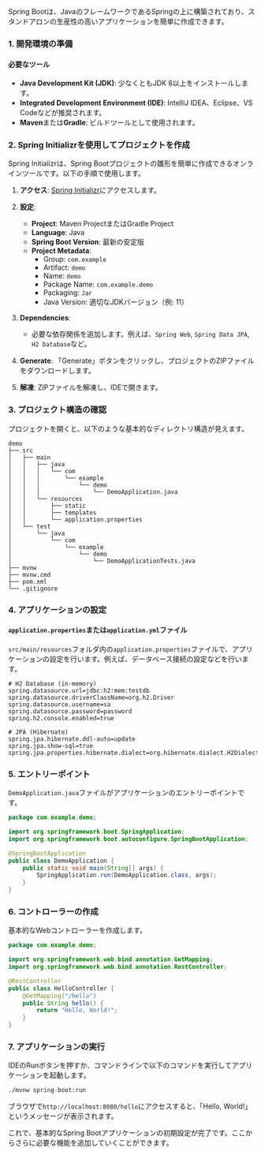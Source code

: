 Spring Bootは、JavaのフレームワークであるSpringの上に構築されており、スタンドアロンの生産性の高いアプリケーションを簡単に作成できます。

### 1. **開発環境の準備**

#### 必要なツール
- **Java Development Kit (JDK)**: 少なくともJDK 8以上をインストールします。
- **Integrated Development Environment (IDE)**: IntelliJ IDEA、Eclipse、VS Codeなどが推奨されます。
- **Maven**または**Gradle**: ビルドツールとして使用されます。

### 2. **Spring Initializrを使用してプロジェクトを作成**

Spring Initializrは、Spring Bootプロジェクトの雛形を簡単に作成できるオンラインツールです。以下の手順で使用します。

1. **アクセス**: [Spring Initializr](https://start.spring.io/)にアクセスします。
2. **設定**:
   - **Project**: Maven ProjectまたはGradle Project
   - **Language**: Java
   - **Spring Boot Version**: 最新の安定版
   - **Project Metadata**:
     - Group: `com.example`
     - Artifact: `demo`
     - Name: `demo`
     - Package Name: `com.example.demo`
     - Packaging: `Jar`
     - Java Version: 適切なJDKバージョン（例: 11）

3. **Dependencies**:
   - 必要な依存関係を追加します。例えば、`Spring Web`, `Spring Data JPA`, `H2 Database`など。

4. **Generate**: 「Generate」ボタンをクリックし、プロジェクトのZIPファイルをダウンロードします。

5. **解凍**: ZIPファイルを解凍し、IDEで開きます。

### 3. **プロジェクト構造の確認**

プロジェクトを開くと、以下のような基本的なディレクトリ構造が見えます。

```
demo
├── src
│   ├── main
│   │   ├── java
│   │   │   └── com
│   │   │       └── example
│   │   │           └── demo
│   │   │               └── DemoApplication.java
│   │   └── resources
│   │       ├── static
│   │       ├── templates
│   │       └── application.properties
│   └── test
│       └── java
│           └── com
│               └── example
│                   └── demo
│                       └── DemoApplicationTests.java
├── mvnw
├── mvnw.cmd
├── pom.xml
└── .gitignore
```

### 4. **アプリケーションの設定**

#### `application.properties`または`application.yml`ファイル

`src/main/resources`フォルダ内の`application.properties`ファイルで、アプリケーションの設定を行います。例えば、データベース接続の設定などを行います。

```properties
# H2 Database (in-memory)
spring.datasource.url=jdbc:h2:mem:testdb
spring.datasource.driverClassName=org.h2.Driver
spring.datasource.username=sa
spring.datasource.password=password
spring.h2.console.enabled=true

# JPA (Hibernate)
spring.jpa.hibernate.ddl-auto=update
spring.jpa.show-sql=true
spring.jpa.properties.hibernate.dialect=org.hibernate.dialect.H2Dialect
```

### 5. **エントリーポイント**

`DemoApplication.java`ファイルがアプリケーションのエントリーポイントです。

```java
package com.example.demo;

import org.springframework.boot.SpringApplication;
import org.springframework.boot.autoconfigure.SpringBootApplication;

@SpringBootApplication
public class DemoApplication {
    public static void main(String[] args) {
        SpringApplication.run(DemoApplication.class, args);
    }
}
```

### 6. **コントローラーの作成**

基本的なWebコントローラーを作成します。

```java
package com.example.demo;

import org.springframework.web.bind.annotation.GetMapping;
import org.springframework.web.bind.annotation.RestController;

@RestController
public class HelloController {
    @GetMapping("/hello")
    public String hello() {
        return "Hello, World!";
    }
}
```

### 7. **アプリケーションの実行**

IDEのRunボタンを押すか、コマンドラインで以下のコマンドを実行してアプリケーションを起動します。

```sh
./mvnw spring-boot:run
```

ブラウザで`http://localhost:8080/hello`にアクセスすると、「Hello, World!」というメッセージが表示されます。

これで、基本的なSpring Bootアプリケーションの初期設定が完了です。ここからさらに必要な機能を追加していくことができます。
